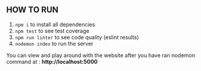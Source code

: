 ## HOW TO RUN

1. `npm i` to install all dependencies
2. `npm test` to see test coverage
3. `npm run linter` to see code quality (eslint results)
4. `nodemon index` to run the server

You can view and play around with the website after you have ran nodemon command at : __http://localhost:5000__
